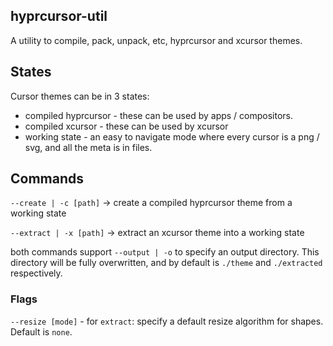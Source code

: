 ## hyprcursor-util

A utility to compile, pack, unpack, etc, hyprcursor and xcursor themes.

## States

Cursor themes can be in 3 states:
 - compiled hyprcursor - these can be used by apps / compositors.
 - compiled xcursor - these can be used by xcursor
 - working state - an easy to navigate mode where every cursor is a png / svg, and all the meta is in files.

## Commands

`--create | -c [path]` -> create a compiled hyprcursor theme from a working state

`--extract | -x [path]` -> extract an xcursor theme into a working state

both commands support `--output | -o` to specify an output directory. This directory will be fully overwritten, and by default is `./theme` and `./extracted` respectively.

### Flags

`--resize [mode]` - for `extract`: specify a default resize algorithm for shapes. Default is `none`.